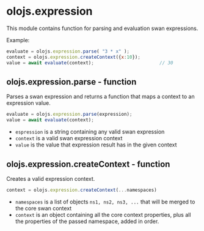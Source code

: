 olojs.expression
============================================================================
This module contains function for parsing and evaluation swan expressions.

Example:
```js
evaluate = olojs.expression.parse( "3 * x" );
context = olojs.expression.createContext({x:10});
value = await evaluate(context);                        // 30
```
  
olojs.expression.parse - function
----------------------------------------------------------------------------
Parses a swan expression and returns a function that maps a context to an
expression value.
```js
evaluate = olojs.expression.parse(expression);
value = await evaluate(context);
```

- `espression` is a string containing any valid swan expression
- `context` is a valid swan expression context
- `value` is the value that expression result has in the given context
  
olojs.expression.createContext - function
----------------------------------------------------------------------------
Creates a valid expression context.

```js
context = olojs.expression.createContext(...namespaces)
```

- `namespaces` is a list of objects `ns1, ns2, ns3, ...` that will be merged
  to the core swan context 
- `context` is an object containing all the core context properties, plus 
  all the properties of the passed namespace, added in order.
  

